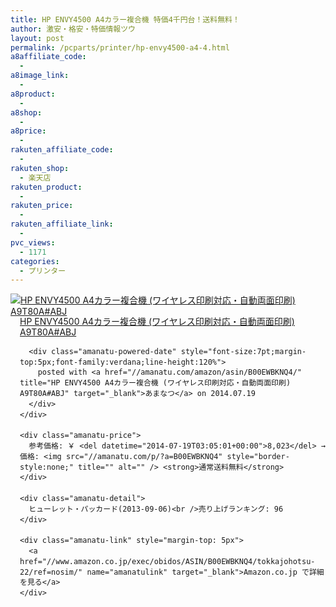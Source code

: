 ```yaml
---
title: HP ENVY4500 A4カラー複合機 特価4千円台！送料無料！
author: 激安・格安・特価情報ツウ
layout: post
permalink: /pcparts/printer/hp-envy4500-a4-4.html
a8affiliate_code:
  -
a8image_link:
  -
a8product:
  -
a8shop:
  -
a8price:
  -
rakuten_affiliate_code:
  -
rakuten_shop:
  - 楽天店
rakuten_product:
  -
rakuten_price:
  -
rakuten_affiliate_link:
  -
pvc_views:
  - 1171
categories:
  - プリンター
---
```

<div class="amanatu-box" style="margin-bottom:0px;">
  <div class="amanatu-image" style="float:left;">
    <a href="//www.amazon.co.jp/exec/obidos/ASIN/B00EWBKNQ4/tokkajohotsu-22/ref=nosim/" name="amanatulink" target="_blank"><img src="//i1.wp.com/ecx.images-amazon.com/images/I/41XdX5V6uwL._SL160_.jpg?w=546" alt="HP ENVY4500 A4カラー複合機 (ワイヤレス印刷対応・自動両面印刷) A9T80A#ABJ" style="border: none;" data-recalc-dims="1" /></a>
  </div>

  <div class="amanatu-info" style="float:left;margin-left:15px;line-height:120%">
    <div class="amanatu-name" style="margin-bottom:10px;line-height:120%">
      <a href="//www.amazon.co.jp/exec/obidos/ASIN/B00EWBKNQ4/tokkajohotsu-22/ref=nosim/" name="amanatulink" target="_blank">HP ENVY4500 A4カラー複合機 (ワイヤレス印刷対応・自動両面印刷) A9T80A#ABJ</a>

      <div class="amanatu-powered-date" style="font-size:7pt;margin-top:5px;font-family:verdana;line-height:120%">
        posted with <a href="//amanatu.com/amazon/asin/B00EWBKNQ4/" title="HP ENVY4500 A4カラー複合機 (ワイヤレス印刷対応・自動両面印刷) A9T80A#ABJ" target="_blank">あまなつ</a> on 2014.07.19
      </div>
    </div>

    <div class="amanatu-price">
      参考価格: ￥ <del datetime="2014-07-19T03:05:01+00:00">8,023</del> → 価格: <img src="//amanatu.com/p/?a=B00EWBKNQ4" style="border-style:none;" title="" alt="" /> <strong>通常送料無料</strong>
    </div>

    <div class="amanatu-detail">
      ヒューレット・パッカード(2013-09-06)<br />売り上げランキング: 96
    </div>

    <div class="amanatu-link" style="margin-top: 5px">
      <a href="//www.amazon.co.jp/exec/obidos/ASIN/B00EWBKNQ4/tokkajohotsu-22/ref=nosim/" name="amanatulink" target="_blank">Amazon.co.jp で詳細を見る</a>
    </div>
  </div>

  <div class="amanatu-footer" style="clear: left">
  </div>
</div>